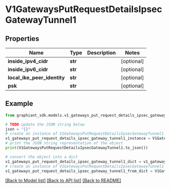 # V1GatewaysPutRequestDetailsIpsecGatewayTunnel1


## Properties

Name | Type | Description | Notes
------------ | ------------- | ------------- | -------------
**inside_ipv4_cidr** | **str** |  | [optional] 
**inside_ipv6_cidr** | **str** |  | [optional] 
**local_ike_peer_identity** | **str** |  | [optional] 
**psk** | **str** |  | [optional] 

## Example

```python
from graphiant_sdk.models.v1_gateways_put_request_details_ipsec_gateway_tunnel1 import V1GatewaysPutRequestDetailsIpsecGatewayTunnel1

# TODO update the JSON string below
json = "{}"
# create an instance of V1GatewaysPutRequestDetailsIpsecGatewayTunnel1 from a JSON string
v1_gateways_put_request_details_ipsec_gateway_tunnel1_instance = V1GatewaysPutRequestDetailsIpsecGatewayTunnel1.from_json(json)
# print the JSON string representation of the object
print(V1GatewaysPutRequestDetailsIpsecGatewayTunnel1.to_json())

# convert the object into a dict
v1_gateways_put_request_details_ipsec_gateway_tunnel1_dict = v1_gateways_put_request_details_ipsec_gateway_tunnel1_instance.to_dict()
# create an instance of V1GatewaysPutRequestDetailsIpsecGatewayTunnel1 from a dict
v1_gateways_put_request_details_ipsec_gateway_tunnel1_from_dict = V1GatewaysPutRequestDetailsIpsecGatewayTunnel1.from_dict(v1_gateways_put_request_details_ipsec_gateway_tunnel1_dict)
```
[[Back to Model list]](../README.md#documentation-for-models) [[Back to API list]](../README.md#documentation-for-api-endpoints) [[Back to README]](../README.md)


